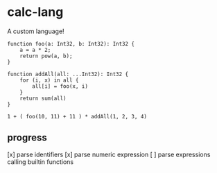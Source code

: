 # calc-lang

A custom language!

```
function foo(a: Int32, b: Int32): Int32 {
    a = a * 2;
    return pow(a, b);
}

function addAll(all: ...Int32): Int32 {
    for (i, x) in all {
        all[i] = foo(x, i)
    }
    return sum(all)
}

1 + ( foo(10, 11) + 11 ) * addAll(1, 2, 3, 4)
```


## progress

[x] parse identifiers
[x] parse numeric expression
[ ] parse expressions calling builtin functions
